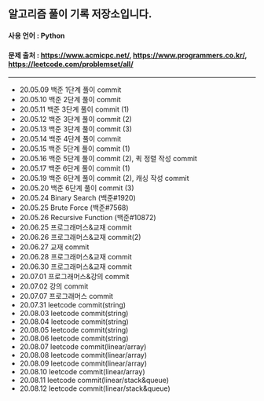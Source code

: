 ## 알고리즘 풀이 기록 저장소입니다.

#### 사용 언어 : Python

#### 문제 출처 : https://www.acmicpc.net/, https://www.programmers.co.kr/, https://leetcode.com/problemset/all/

---

- 20.05.09 백준 1단계 풀이 commit
- 20.05.10 백준 2단계 풀이 commit
- 20.05.11 백준 3단계 풀이 commit (1)
- 20.05.12 백준 3단계 풀이 commit (2)
- 20.05.13 백준 3단계 풀이 commit (3)
- 20.05.14 백준 4단계 풀이 commit
- 20.05.15 백준 5단계 풀이 commit (1)
- 20.05.16 백준 5단계 풀이 commit (2), 퀵 정렬 작성 commit
- 20.05.17 백준 6단계 풀이 commit (1)
- 20.05.19 백준 6단계 풀이 commit (2), 캐싱 작성 commit
- 20.05.20 백준 6단계 풀이 commit (3)
- 20.05.24 Binary Search (백준#1920)
- 20.05.25 Brute Force (백준#7568)
- 20.05.26 Recursive Function (백준#10872)
- 20.06.25 프로그래머스&교재 commit
- 20.06.26 프로그래머스&교재 commit(2)
- 20.06.27 교재 commit
- 20.06.28 프로그래머스&교재 commit
- 20.06.30 프로그래머스&교재 commit
- 20.07.01 프로그래머스&강의 commit
- 20.07.02 강의 commit
- 20.07.07 프로그래머스 commit
- 20.07.31 leetcode commit(string)
- 20.08.03 leetcode commit(string)
- 20.08.04 leetcode commit(string)
- 20.08.05 leetcode commit(string)
- 20.08.06 leetcode commit(string)
- 20.08.07 leetcode commit(linear/array)
- 20.08.08 leetcode commit(linear/array)
- 20.08.09 leetcode commit(linear/array)
- 20.08.10 leetcode commit(linear/array)
- 20.08.11 leetcode commit(linear/stack&queue)
- 20.08.12 leetcode commit(linear/stack&queue)
